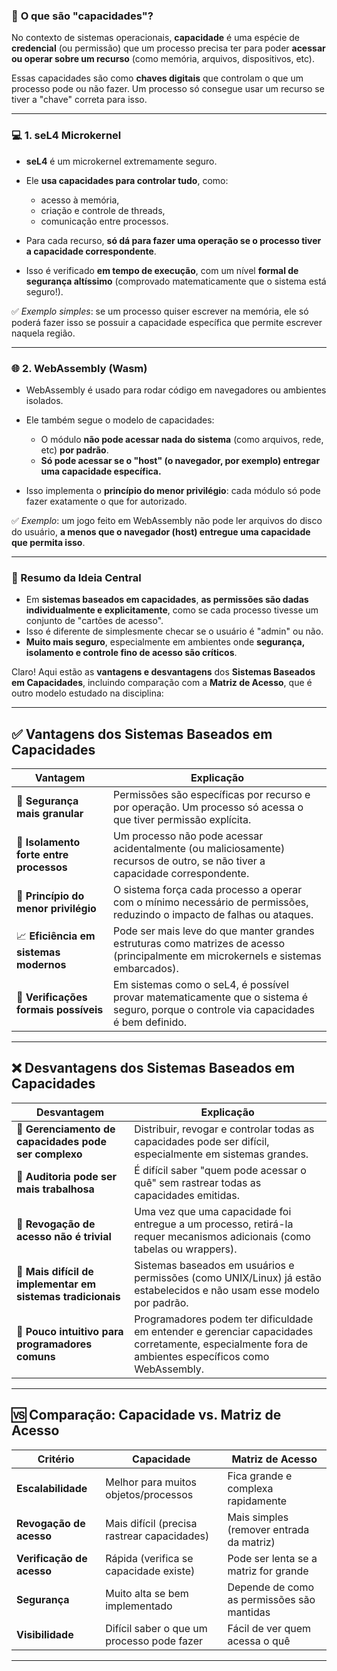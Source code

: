 ### 🔐 **O que são "capacidades"?**

No contexto de sistemas operacionais, **capacidade** é uma espécie de **credencial** (ou permissão) que um processo precisa ter para poder **acessar ou operar sobre um recurso** (como memória, arquivos, dispositivos, etc).

Essas capacidades são como **chaves digitais** que controlam o que um processo pode ou não fazer. Um processo só consegue usar um recurso se tiver a "chave" correta para isso.

---

### 💻 **1. seL4 Microkernel**

* **seL4** é um microkernel extremamente seguro.
* Ele **usa capacidades para controlar tudo**, como:

  * acesso à memória,
  * criação e controle de threads,
  * comunicação entre processos.
* Para cada recurso, **só dá para fazer uma operação se o processo tiver a capacidade correspondente**.
* Isso é verificado **em tempo de execução**, com um nível **formal de segurança altíssimo** (comprovado matematicamente que o sistema está seguro!).

✅ *Exemplo simples*: se um processo quiser escrever na memória, ele só poderá fazer isso se possuir a capacidade específica que permite escrever naquela região.

---

### 🌐 **2. WebAssembly (Wasm)**

* WebAssembly é usado para rodar código em navegadores ou ambientes isolados.
* Ele também segue o modelo de capacidades:

  * O módulo **não pode acessar nada do sistema** (como arquivos, rede, etc) **por padrão**.
  * **Só pode acessar se o "host" (o navegador, por exemplo) entregar uma capacidade específica.**
* Isso implementa o **princípio do menor privilégio**: cada módulo só pode fazer exatamente o que for autorizado.

✅ *Exemplo*: um jogo feito em WebAssembly não pode ler arquivos do disco do usuário, **a menos que o navegador (host) entregue uma capacidade que permita isso**.

---

### 🧠 Resumo da Ideia Central

* Em **sistemas baseados em capacidades**, **as permissões são dadas individualmente e explicitamente**, como se cada processo tivesse um conjunto de "cartões de acesso".
* Isso é diferente de simplesmente checar se o usuário é "admin" ou não.
* **Muito mais seguro**, especialmente em ambientes onde **segurança, isolamento e controle fino de acesso são críticos**.

Claro! Aqui estão as **vantagens e desvantagens** dos **Sistemas Baseados em Capacidades**, incluindo comparação com a **Matriz de Acesso**, que é outro modelo estudado na disciplina:

---

## ✅ **Vantagens dos Sistemas Baseados em Capacidades**

| Vantagem                                | Explicação                                                                                                                           |
| --------------------------------------- | ------------------------------------------------------------------------------------------------------------------------------------ |
| 🔐 **Segurança mais granular**          | Permissões são específicas por recurso e por operação. Um processo só acessa o que tiver permissão explícita.                        |
| 🧱 **Isolamento forte entre processos** | Um processo não pode acessar acidentalmente (ou maliciosamente) recursos de outro, se não tiver a capacidade correspondente.         |
| 📏 **Princípio do menor privilégio**    | O sistema força cada processo a operar com o mínimo necessário de permissões, reduzindo o impacto de falhas ou ataques.              |
| 📈 **Eficiência em sistemas modernos**  | Pode ser mais leve do que manter grandes estruturas como matrizes de acesso (principalmente em microkernels e sistemas embarcados).  |
| 🧪 **Verificações formais possíveis**   | Em sistemas como o seL4, é possível provar matematicamente que o sistema é seguro, porque o controle via capacidades é bem definido. |

---

## ❌ **Desvantagens dos Sistemas Baseados em Capacidades**

| Desvantagem                                                 | Explicação                                                                                                                                          |
| ----------------------------------------------------------- | --------------------------------------------------------------------------------------------------------------------------------------------------- |
| 🔄 **Gerenciamento de capacidades pode ser complexo**       | Distribuir, revogar e controlar todas as capacidades pode ser difícil, especialmente em sistemas grandes.                                           |
| 🧾 **Auditoria pode ser mais trabalhosa**                   | É difícil saber "quem pode acessar o quê" sem rastrear todas as capacidades emitidas.                                                               |
| 🔐 **Revogação de acesso não é trivial**                    | Uma vez que uma capacidade foi entregue a um processo, retirá-la requer mecanismos adicionais (como tabelas ou wrappers).                           |
| 🧠 **Mais difícil de implementar em sistemas tradicionais** | Sistemas baseados em usuários e permissões (como UNIX/Linux) já estão estabelecidos e não usam esse modelo por padrão.                              |
| 🧪 **Pouco intuitivo para programadores comuns**            | Programadores podem ter dificuldade em entender e gerenciar capacidades corretamente, especialmente fora de ambientes específicos como WebAssembly. |

---

## 🆚 **Comparação: Capacidade vs. Matriz de Acesso**

| Critério                  | Capacidade                                  | Matriz de Acesso                           |
| ------------------------- | ------------------------------------------- | ------------------------------------------ |
| **Escalabilidade**        | Melhor para muitos objetos/processos        | Fica grande e complexa rapidamente         |
| **Revogação de acesso**   | Mais difícil (precisa rastrear capacidades) | Mais simples (remover entrada da matriz)   |
| **Verificação de acesso** | Rápida (verifica se capacidade existe)      | Pode ser lenta se a matriz for grande      |
| **Segurança**             | Muito alta se bem implementado              | Depende de como as permissões são mantidas |
| **Visibilidade**          | Difícil saber o que um processo pode fazer  | Fácil de ver quem acessa o quê             |

---